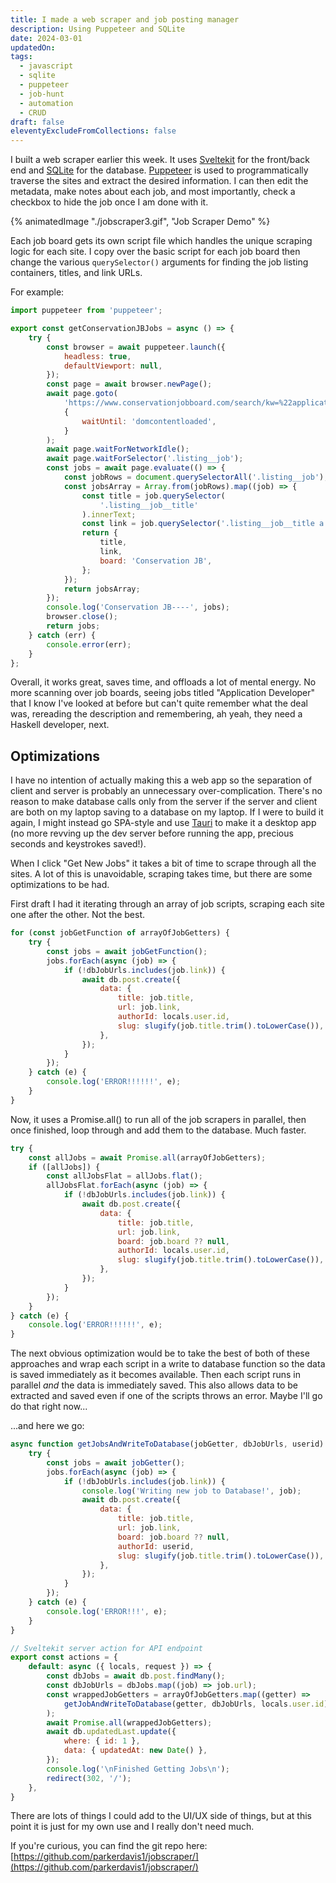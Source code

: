 ```yaml
---
title: I made a web scraper and job posting manager
description: Using Puppeteer and SQLite
date: 2024-03-01
updatedOn: 
tags:
  - javascript
  - sqlite
  - puppeteer
  - job-hunt
  - automation
  - CRUD
draft: false
eleventyExcludeFromCollections: false
---
```

I built a web scraper earlier this week. It uses [Sveltekit](https://kit.svelte.dev/) for the front/back end and [SQLite](https://www.sqlite.org/) for the database. [Puppeteer](https://pptr.dev/) is used to programmatically traverse the sites and extract the desired information. I can then edit the metadata, make notes about each job, and most importantly, check a checkbox to hide the job once I am done with it.

{% animatedImage "./jobscraper3.gif", "Job Scraper Demo" %}

Each job board gets its own script file which handles the unique scraping logic for each site. I copy over the basic script for each job board then change the various `querySelector()` arguments for finding the job listing containers, titles, and link URLs.

For example:

```js
import puppeteer from 'puppeteer';

export const getConservationJBJobs = async () => {
    try {
        const browser = await puppeteer.launch({
            headless: true,
            defaultViewport: null,
        });
        const page = await browser.newPage();
        await page.goto(
            'https://www.conservationjobboard.com/search/kw=%22application%20developer%22',
            {
                waitUntil: 'domcontentloaded',
            }
        );
        await page.waitForNetworkIdle();
        await page.waitForSelector('.listing__job');
        const jobs = await page.evaluate(() => {
            const jobRows = document.querySelectorAll('.listing__job');
            const jobsArray = Array.from(jobRows).map((job) => {
                const title = job.querySelector(
                    '.listing__job__title'
                ).innerText;
                const link = job.querySelector('.listing__job__title a').href;
                return {
                    title,
                    link,
                    board: 'Conservation JB',
                };
            });
            return jobsArray;
        });
        console.log('Conservation JB----', jobs);
        browser.close();
        return jobs;
    } catch (err) {
        console.error(err);
    }
};
```

Overall, it works great, saves time, and offloads a lot of mental energy. No more scanning over job boards, seeing jobs titled "Application Developer" that I know I've looked at before but can't quite remember what the deal was, rereading the description and remembering, ah yeah, they need a Haskell developer, next.

## Optimizations

I have no intention of actually making this a web app so the separation of client and server is probably an unnecessary over-complication. There's no reason to make database calls only from the server if the server and client are both on my laptop saving to a database on my laptop. If I were to build it again, I might instead go SPA-style and use [Tauri](https://tauri.app/) to make it a desktop app (no more revving up the dev server before running the app, precious seconds and keystrokes saved!).

When I click "Get New Jobs" it takes a bit of time to scrape through all the sites. A lot of this is unavoidable, scraping takes time, but there are some optimizations to be had.

First draft I had it iterating through an array of job scripts, scraping each site one after the other. Not the best.

```js
for (const jobGetFunction of arrayOfJobGetters) {
    try {
        const jobs = await jobGetFunction();
        jobs.forEach(async (job) => {
            if (!dbJobUrls.includes(job.link)) {
                await db.post.create({
                    data: {
                        title: job.title,
                        url: job.link,
                        authorId: locals.user.id,
                        slug: slugify(job.title.trim().toLowerCase()),
                    },
                });
            }
        });
    } catch (e) {
        console.log('ERROR!!!!!!', e);
    }
}
```

Now, it uses a Promise.all() to run all of the job scrapers in parallel, then once finished, loop through and add them to the database. Much faster.

```js
try {
    const allJobs = await Promise.all(arrayOfJobGetters);
    if ([allJobs]) {
        const allJobsFlat = allJobs.flat();
        allJobsFlat.forEach(async (job) => {
            if (!dbJobUrls.includes(job.link)) {
                await db.post.create({
                    data: {
                        title: job.title,
                        url: job.link,
                        board: job.board ?? null,
                        authorId: locals.user.id,
                        slug: slugify(job.title.trim().toLowerCase()),
                    },
                });
            }
        });
    }
} catch (e) {
    console.log('ERROR!!!!!!', e);
}
```

The next obvious optimization would be to take the best of both of these approaches and wrap each script in a write to database function so the data is saved immediately as it becomes available. Then each script runs in parallel _and_ the data is immediately saved. This also allows data to be extracted and saved even if one of the scripts throws an error. Maybe I'll go do that right now...

...and here we go:

```js
async function getJobsAndWriteToDatabase(jobGetter, dbJobUrls, userid) {
	try {
		const jobs = await jobGetter();
		jobs.forEach(async (job) => {
			if (!dbJobUrls.includes(job.link)) {
				console.log('Writing new job to Database!', job);
				await db.post.create({
					data: {
						title: job.title,
						url: job.link,
						board: job.board ?? null,
						authorId: userid,
						slug: slugify(job.title.trim().toLowerCase()),
					},
				});
			}
		});
	} catch (e) {
		console.log('ERROR!!!', e);
	}
}

// Sveltekit server action for API endpoint
export const actions = {
	default: async ({ locals, request }) => {
		const dbJobs = await db.post.findMany();
		const dbJobUrls = dbJobs.map((job) => job.url);
		const wrappedJobGetters = arrayOfJobGetters.map((getter) =>
			getJobAndWriteToDatabase(getter, dbJobUrls, locals.user.id)
		);
		await Promise.all(wrappedJobGetters);
		await db.updatedLast.update({
			where: { id: 1 },
			data: { updatedAt: new Date() },
		});
		console.log('\nFinished Getting Jobs\n');
		redirect(302, '/');
	},
}
```

There are lots of things I could add to the UI/UX side of things, but at this point it is just for my own use and I really don't need much.

If you're curious, you can find the git repo here: [https://github.com/parkerdavis1/jobscraper/](https://github.com/parkerdavis1/jobscraper/)
